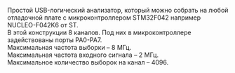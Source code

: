 <p>Простой USB-логический анализатор, который можно собрать на  любой отладочной плате с микроконтроллером STM32F042 например NUCLEO-F042K6 от ST. <br>В этой конструкции 8 каналов. Под них в микроконтроллере задействованы порты PA0-PA7. <br>Максимальная частота выборки – 8 МГц. <br>Максимальная частота входного сигнала – 2 МГц.<br> Максимальное количество выборок на канал – 4096.</p>

